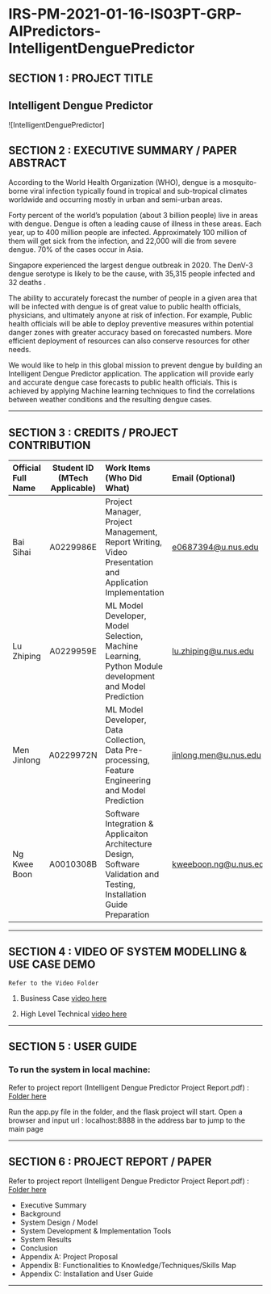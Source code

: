 # IRS-PM-2021-01-16-IS03PT-GRP-AIPredictors-IntelligentDenguePredictor
## SECTION 1 : PROJECT TITLE
## Intelligent Dengue Predictor
![IntelligentDenguePredictor]
## SECTION 2 : EXECUTIVE SUMMARY / PAPER ABSTRACT
According to the World Health Organization (WHO), dengue is a mosquito-borne viral infection typically found in tropical and sub-tropical climates worldwide and occurring mostly in urban and semi-urban areas. 

Forty percent of the world’s population (about 3 billion people) live in areas with dengue. Dengue is often a leading cause of illness in these areas. Each year, up to 400 million people are infected. Approximately 100 million of them will get sick from the infection, and 22,000 will die from severe dengue. 70% of the cases occur in Asia.

Singapore experienced the largest dengue outbreak in 2020. The DenV-3 dengue serotype is likely to be the cause, with 35,315 people infected  and 32 deaths .

The ability to accurately forecast the number of people in a given area that will be infected with dengue is of great value to public health officials, physicians, and ultimately anyone at risk of infection. For example, Public health officials will be able to deploy preventive measures within potential danger zones with greater accuracy based on forecasted numbers. More efficient deployment of resources can also conserve resources for other needs.

We would like to help in this global mission to prevent dengue by building an Intelligent Dengue Predictor application. The application will provide early and accurate dengue case forecasts to public health officials. This is achieved by applying Machine learning techniques to find the correlations between weather conditions and the resulting dengue cases.

---

## SECTION 3 : CREDITS / PROJECT CONTRIBUTION

| Official Full Name | Student ID (MTech Applicable) | Work Items (Who Did What)                                    | Email (Optional)           |
| :----------------- | :---------------------------: | :----------------------------------------------------------- | :------------------------- |
| Bai Sihai       |           A0229986E           | Project Manager, Project Management, Report Writing, Video Presentation and Application Implementation | e0687394@u.nus.edu       |
| Lu Zhiping     |           A0229959E           | ML Model Developer, Model Selection, Machine Learning, Python Module development and Model Prediction | lu.zhiping@u.nus.edu |
| Men Jinlong         |           A0229972N           | ML Model Developer, Data Collection, Data Pre-processing, Feature Engineering and Model Prediction | jinlong.men@u.nus.edu      |
| Ng Kwee Boon     |           A0010308B           | Software Integration & Applicaiton Architecture Design, Software Validation and Testing, Installation Guide Preparation | kweeboon.ng@u.nus.edu     |

---

## SECTION 4 : VIDEO OF SYSTEM MODELLING & USE CASE DEMO

`Refer to the Video Folder`

1. Business Case [video here](https://github.com/briankbng/DenguePredictor/blob/main/Video/)

2. High Level Technical [video here](https://github.com/briankbng/DenguePredictor/blob/main/Video/)


---

## SECTION 5 : USER GUIDE

### To run the system in local machine:

Refer to project report (Intelligent Dengue Predictor Project Report.pdf) : [Folder here](https://github.com/briankbng/DenguePredictor/blob/main/ProjectReport/)

Run the app.py file in the folder, and the flask project will start. 
Open a browser and input url : localhost:8888  in the address bar to jump to the main page 

---
## SECTION 6 : PROJECT REPORT / PAPER

Refer to project report (Intelligent Dengue Predictor Project Report.pdf) : [Folder here](https://github.com/briankbng/DenguePredictor/blob/main/ProjectReport/)
- Executive Summary
- Background
- System Design / Model
- System Development & Implementation Tools
- System Results
- Conclusion
- Appendix A: Project Proposal
- Appendix B: Functionalities to Knowledge/Techniques/Skills Map
- Appendix C: Installation and User Guide

---
